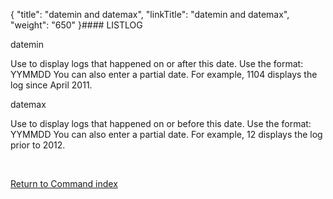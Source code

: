 {
    "title": "datemin and datemax",
    "linkTitle": "datemin and datemax",
    "weight": "650"
}#### LISTLOG

datemin

Use to display logs that happened on or after this date. Use the format: YYMMDD You can also enter a partial date. For example, 1104 displays the log since April 2011.

datemax

Use to display logs that happened on or before this date. Use the format: YYMMDD You can also enter a partial date. For example, 12 displays the log prior to 2012.

 

[Return to Command index](../../)
